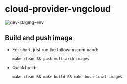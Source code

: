 # cloud-provider-vngcloud

![dev-staging-env](https://badgen.net/badge/DEV-STAGING/environment/blue?icon=github)

## Build and push image

- For short, just run the following command:

  ```bash=
  make clean && push-multiarch-images
  ```
  
- Quick build:

  ```bash=
  make clean && make build && make bush-local-images
  ```
